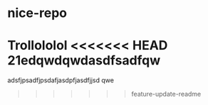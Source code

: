 # nice-repo
Trollololol
<<<<<<< HEAD
21edqwdqwdasdfsadfqw
=======
adsfjpsadfjpsdafjasdpfjasdfjjsd
qwe
>>>>>>> feature-update-readme
